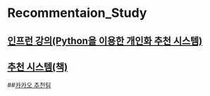 # Recommentaion_Study


## [인프런 강의(Python을 이용한 개인화 추천 시스템)](https://github.com/HwangHanJae/Recommentaion_Study/tree/main/inflearn_recsys)

## [추천 시스템(책)](https://github.com/HwangHanJae/Recommentaion_Study/tree/main/book_Recommender_Systems)

##[카카오 추천팀](https://github.com/kakao/recoteam)
